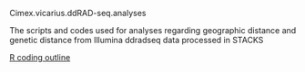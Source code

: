 Cimex.vicarius.ddRAD-seq.analyses

The scripts and codes used for analyses regarding geographic distance and genetic distance from Illumina ddradseq data processed in STACKS

[R coding outline](https://github.com/laci-cartmell/BIOL726303/blob/main/Project%20Documents/Outline_RAnalysis.txt)